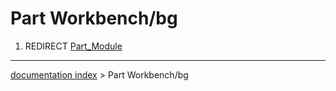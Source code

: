 # Part Workbench/bg
1.  REDIRECT [Part\_Module](Part_Module.md)

---
[documentation index](../README.md) > Part Workbench/bg
